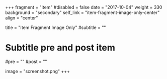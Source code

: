 +++
fragment = "item"
#disabled = false
date = "2017-10-04"
weight = 330
background = "secondary"
self_link = "item-fragment-image-only-center"
align = "center"

title = "Item Fragment Image Only"
#subtitle = ""

# Subtitle pre and post item
#pre = ""
#post = ""

image = "screenshot.png"
+++
